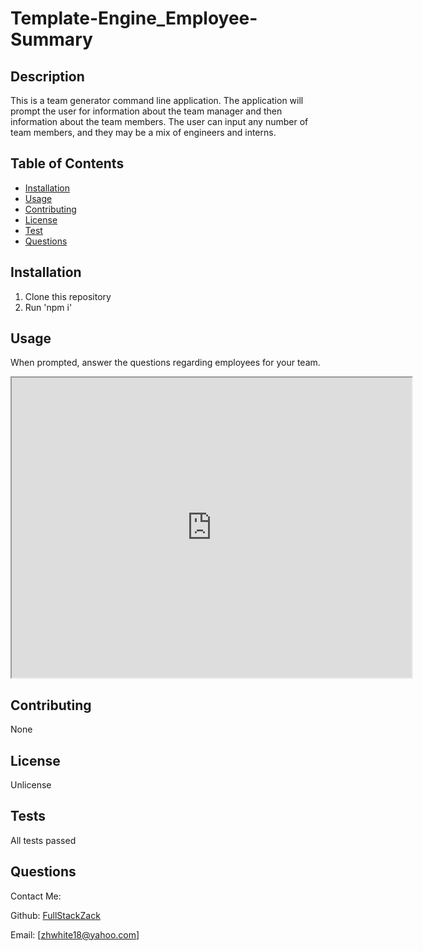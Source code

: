 
# Template-Engine_Employee-Summary

## Description
This is a team generator command line application. The application will prompt the user for information about the team manager and then information about the team members. The user can input any number of team members, and they may be a mix of engineers and interns.

## Table of Contents
* [Installation](#installation)
* [Usage](#usage)
* [Contributing](#contributing)
* [License](#license)
* [Test](#test)
* [Questions](#questions)

## Installation
1. Clone this repository
2. Run 'npm i'

## Usage
When prompted, answer the questions regarding employees for your team.

<iframe src="https://drive.google.com/file/d/16GZ0y7C3YR066u0Jr885C1zHVyJMEGxB/preview" width="640" height="480"></iframe>

## Contributing
None

## License
Unlicense

## Tests
All tests passed

## Questions
Contact Me:

Github: [FullStackZack](https://github.com/FullStackZack)

Email: [zhwhite18@yahoo.com]